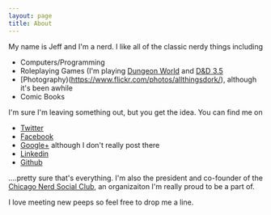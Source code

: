 ```yaml
---
layout: page
title: About
---
```


My name is Jeff and I'm a nerd. I like all of the classic nerdy things including

* Computers/Programming
* Roleplaying Games (I'm playing [Dungeon World](www.dungeon-world.com) and [D&D 3.5](https://www.wizards.com/default.asp?x=dnd/archives)
* [Photography)(https://www.flickr.com/photos/allthingsdork/), although it's been awhile
* Comic Books

I'm sure I'm leaving something out, but you get the idea. You can find me on

* [Twitter](https://www.twitter.com/DarkAndNerdy)
* [Facebook](https://www.facebook.com/jeffery.smith.52438)
* [Google+](https://plus.google.com/u/1/110230710699411860801/posts/p/pub) although I don't really post there
* [Linkedin](http://www.linkedin.com/pub/jeffery-smith/2/16/37a/)
* [Github](https://github.com/bobbidigital)

....pretty sure that's everything. I'm also the president and co-founder of the [Chicago Nerd Social Club](http://www.chicagonerds.com), an organizaiton I'm really proud to be a part of.

I love meeting new peeps so feel free to drop me a line.

